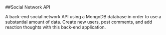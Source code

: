 ##Social Network API

A back-end social network API using a MongoDB database in order to use a substantial amount of data. Create new users, post comments, and add reaction thoughts with this back-end application.
